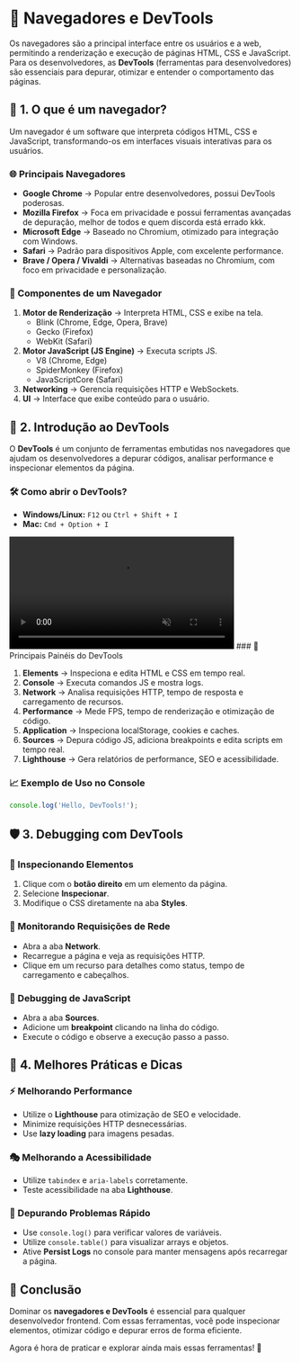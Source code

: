# 🔮 Navegadores e DevTools

Os navegadores são a principal interface entre os usuários e a web, permitindo a renderização e execução de páginas HTML, CSS e JavaScript. Para os desenvolvedores, as **DevTools** (ferramentas para desenvolvedores) são essenciais para depurar, otimizar e entender o comportamento das páginas.


## 🎨 1. O que é um navegador?

Um navegador é um software que interpreta códigos HTML, CSS e JavaScript, transformando-os em interfaces visuais interativas para os usuários.

### 🌐 Principais Navegadores

- **Google Chrome** → Popular entre desenvolvedores, possui DevTools poderosas.
- **Mozilla Firefox** → Foca em privacidade e possui ferramentas avançadas de depuração, melhor de todos e quem discorda está errado kkk.
- **Microsoft Edge** → Baseado no Chromium, otimizado para integração com Windows.
- **Safari** → Padrão para dispositivos Apple, com excelente performance.
- **Brave / Opera / Vivaldi** → Alternativas baseadas no Chromium, com foco em privacidade e personalização.

### 🤖 Componentes de um Navegador

1. **Motor de Renderização** → Interpreta HTML, CSS e exibe na tela.
   - Blink (Chrome, Edge, Opera, Brave)
   - Gecko (Firefox)
   - WebKit (Safari)
2. **Motor JavaScript (JS Engine)** → Executa scripts JS.
   - V8 (Chrome, Edge)
   - SpiderMonkey (Firefox)
   - JavaScriptCore (Safari)
3. **Networking** → Gerencia requisições HTTP e WebSockets.
4. **UI** → Interface que exibe conteúdo para o usuário.



## 🔧 2. Introdução ao DevTools

O **DevTools** é um conjunto de ferramentas embutidas nos navegadores que ajudam os desenvolvedores a depurar códigos, analisar performance e inspecionar elementos da página.

### 🛠️ Como abrir o DevTools?

- **Windows/Linux:** `F12` ou `Ctrl + Shift + I`
- **Mac:** `Cmd + Option + I`
<video src="https://private-user-images.githubusercontent.com/102692704/413564178-b2df22da-717c-4d34-bc00-dc72b85f3ff3.mp4?jwt=eyJhbGciOiJIUzI1NiIsInR5cCI6IkpXVCJ9.eyJpc3MiOiJnaXRodWIuY29tIiwiYXVkIjoicmF3LmdpdGh1YnVzZXJjb250ZW50LmNvbSIsImtleSI6ImtleTUiLCJleHAiOjE3Mzk2NDI5OTgsIm5iZiI6MTczOTY0MjY5OCwicGF0aCI6Ii8xMDI2OTI3MDQvNDEzNTY0MTc4LWIyZGYyMmRhLTcxN2MtNGQzNC1iYzAwLWRjNzJiODVmM2ZmMy5tcDQ_WC1BbXotQWxnb3JpdGhtPUFXUzQtSE1BQy1TSEEyNTYmWC1BbXotQ3JlZGVudGlhbD1BS0lBVkNPRFlMU0E1M1BRSzRaQSUyRjIwMjUwMjE1JTJGdXMtZWFzdC0xJTJGczMlMkZhd3M0X3JlcXVlc3QmWC1BbXotRGF0ZT0yMDI1MDIxNVQxODA0NThaJlgtQW16LUV4cGlyZXM9MzAwJlgtQW16LVNpZ25hdHVyZT05MGM5ZWM0YzRiZmQwZTA0OTYwMGNmMTU1MzhjZDE3YTQwNTRiOTJkODM2ZTNmMWFiMTVkYzVhNzMxZTMyN2JhJlgtQW16LVNpZ25lZEhlYWRlcnM9aG9zdCJ9.0q4Fu6Ec0TsY4lggGXulZyKKKq4TpxhZPUfikz6kYOI" data-canonical-src="https://private-user-images.githubusercontent.com/102692704/413564178-b2df22da-717c-4d34-bc00-dc72b85f3ff3.mp4?jwt=eyJhbGciOiJIUzI1NiIsInR5cCI6IkpXVCJ9.eyJpc3MiOiJnaXRodWIuY29tIiwiYXVkIjoicmF3LmdpdGh1YnVzZXJjb250ZW50LmNvbSIsImtleSI6ImtleTUiLCJleHAiOjE3Mzk2NDI5OTgsIm5iZiI6MTczOTY0MjY5OCwicGF0aCI6Ii8xMDI2OTI3MDQvNDEzNTY0MTc4LWIyZGYyMmRhLTcxN2MtNGQzNC1iYzAwLWRjNzJiODVmM2ZmMy5tcDQ_WC1BbXotQWxnb3JpdGhtPUFXUzQtSE1BQy1TSEEyNTYmWC1BbXotQ3JlZGVudGlhbD1BS0lBVkNPRFlMU0E1M1BRSzRaQSUyRjIwMjUwMjE1JTJGdXMtZWFzdC0xJTJGczMlMkZhd3M0X3JlcXVlc3QmWC1BbXotRGF0ZT0yMDI1MDIxNVQxODA0NThaJlgtQW16LUV4cGlyZXM9MzAwJlgtQW16LVNpZ25hdHVyZT05MGM5ZWM0YzRiZmQwZTA0OTYwMGNmMTU1MzhjZDE3YTQwNTRiOTJkODM2ZTNmMWFiMTVkYzVhNzMxZTMyN2JhJlgtQW16LVNpZ25lZEhlYWRlcnM9aG9zdCJ9.0q4Fu6Ec0TsY4lggGXulZyKKKq4TpxhZPUfikz6kYOI" controls="controls" muted="muted" class="d-block rounded-bottom-2 border-top width-fit" style="max-height:640px; min-height: 200px">
</video>
### 🎉 Principais Painéis do DevTools

1. **Elements** → Inspeciona e edita HTML e CSS em tempo real.
2. **Console** → Executa comandos JS e mostra logs.
3. **Network** → Analisa requisições HTTP, tempo de resposta e carregamento de recursos.
4. **Performance** → Mede FPS, tempo de renderização e otimização de código.
5. **Application** → Inspeciona localStorage, cookies e caches.
6. **Sources** → Depura código JS, adiciona breakpoints e edita scripts em tempo real.
7. **Lighthouse** → Gera relatórios de performance, SEO e acessibilidade.

### 📈 Exemplo de Uso no Console

```javascript
console.log('Hello, DevTools!');
```

## 🛡️ 3. Debugging com DevTools

### 📐 Inspecionando Elementos

1. Clique com o **botão direito** em um elemento da página.
2. Selecione **Inspecionar**.
3. Modifique o CSS diretamente na aba **Styles**.

### 🔗 Monitorando Requisições de Rede

- Abra a aba **Network**.
- Recarregue a página e veja as requisições HTTP.
- Clique em um recurso para detalhes como status, tempo de carregamento e cabeçalhos.

### 🎉 Debugging de JavaScript

- Abra a aba **Sources**.
- Adicione um **breakpoint** clicando na linha do código.
- Execute o código e observe a execução passo a passo.



## 📅 4. Melhores Práticas e Dicas

### ⚡ Melhorando Performance

- Utilize o **Lighthouse** para otimização de SEO e velocidade.
- Minimize requisições HTTP desnecessárias.
- Use **lazy loading** para imagens pesadas.

### 🎭 Melhorando a Acessibilidade

- Utilize `tabindex` e `aria-labels` corretamente.
- Teste acessibilidade na aba **Lighthouse**.

### 🤖 Depurando Problemas Rápido

- Use `console.log()` para verificar valores de variáveis.
- Utilize `console.table()` para visualizar arrays e objetos.
- Ative **Persist Logs** no console para manter mensagens após recarregar a página.



## 🎯 Conclusão

Dominar os **navegadores e DevTools** é essencial para qualquer desenvolvedor frontend. Com essas ferramentas, você pode inspecionar elementos, otimizar código e depurar erros de forma eficiente.

Agora é hora de praticar e explorar ainda mais essas ferramentas! 🚀
